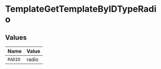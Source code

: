 # TemplateGetTemplateByIDTypeRadio


## Values

| Name    | Value   |
| ------- | ------- |
| `RADIO` | radio   |